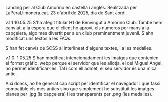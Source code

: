 Landing per al Club Amorino en castellà i anglés. Realitzada per LaPeraLlimonera.cat. 23 d'abril de 2025, dia de Sant Jordi.

v.1.1
10.05.25
S'ha afegit titular H1 de Benvingut a Amorino Club. També hem canviat, a la espera que el client ho aprovi, els numeros per mans a la capçelera, algo mes divertit per a un cliub preminentment juvenil. S'ahn modificat uns textos a les FAQs.

S'han fet canvis de SCSS al interlineat d'alguns textes, i a les medalles.

v.1.0.
1.05.25
S'han modificat intencionadament les imatges que contenien el format gràfic .webp perque el servidor que les allotja, el del Miguel Angel, no permet identificar-les. Tal i com ell admet, el seu servidor és una mica antic.

Així doncs, no he generat cap script per identificar el navegador i que fassi compatible els més antics sino que simplement he substituit les imatges planes per .jpg (la capçelera) i les transparents per .png (les medalles).